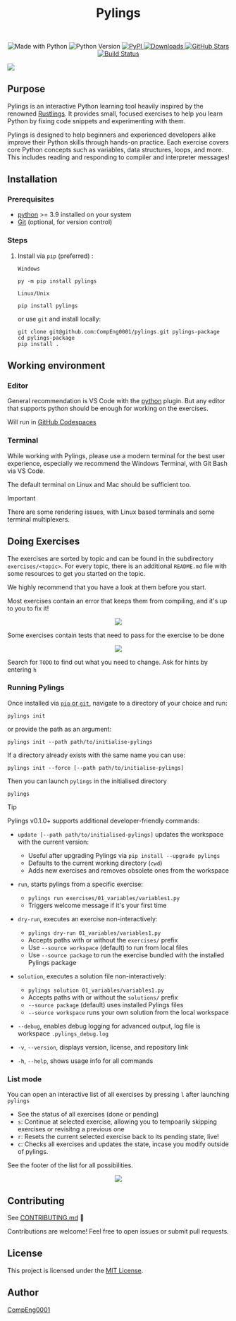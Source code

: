 <div align="center">
	<h1 align="center"><b>Pylings</b></h1>
</div>

<br/>

<p align="center">
  <img src="https://img.shields.io/badge/Made%20with-Python-3776AB?style=for-the-badge&logo=python&logoColor=white" alt="Made with Python">
 <img src="https://img.shields.io/pypi/pyversions/pylings?style=for-the-badge" alt="Python Version">
  <a href="https://pypi.org/project/pylings/">
    <img src="https://img.shields.io/pypi/v/pylings?style=for-the-badge" alt="PyPI">
  </a>
  <a href="https://pypi.org/project/pylings/">
    <img src="https://img.shields.io/pypi/dm/pylings?style=for-the-badge" alt="Downloads">
  </a>
  <a href="https://github.com/CompEng0001/pylings/stargazers">
    <img src="https://img.shields.io/github/stars/CompEng0001/pylings?style=for-the-badge" alt="GitHub Stars">
  </a>
  <a href="https://github.com/CompEng0001/pylings/actions">
    <img src="https://img.shields.io/github/actions/workflow/status/CompEng00001/pylings/python-app.yml?style=for-the-badge&label=build" alt="Build Status">
  </a>
</p> 

![](./images/pylings_demo_2.gif)

## Purpose

Pylings is an interactive Python learning tool heavily inspired by the renowned [Rustlings](https://github.com/rust-lang/rustlings). It provides small, focused exercises to help you learn Python by fixing code snippets and experimenting with them.


Pylings is designed to help beginners and experienced developers alike improve their Python skills through hands-on practice. Each exercise covers core Python concepts such as variables, data structures, loops, and more. This includes reading and responding to compiler and interpreter messages!

## Installation

### Prerequisites

- [python](https://www.python.org/downloads/) >= 3.9  installed on your system
- [Git](https://git-scm.com/downloads) (optional, for version control)

### Steps

1. Install via `pip` (preferred) :
    
    `Windows`
    ```
    py -m pip install pylings
    ```
    
    `Linux/Unix`
    ```
    pip install pylings
    ```

    or use `git` and install locally:

    ```
    git clone git@github.com:CompEng0001/pylings.git pylings-package
    cd pylings-package
    pip install .
    ```

## Working environment

### Editor

General recommendation is VS Code with the [python](https://marketplace.visualstudio.com/items?itemName=ms-python.python) plugin. But any editor that supports python should be enough for working on the exercises.

Will run in [GitHub Codespaces](https://github.com/features/codespaces)

### Terminal

While working with Pylings, please use a modern terminal for the best user experience, especially we recommend the Windows Terminal, with Git Bash via VS Code.

The default terminal on Linux and Mac should be sufficient too.

> [!IMPORTANT]
> There are some rendering issues, with Linux based terminals and some terminal multiplexers. 

## Doing Exercises

The exercises are sorted by topic and can be found in the subdirectory `exercises/<topic>`.
For every topic, there is an additional `README.md` file with some resources to get you started on the topic.

We highly recommend that you have a look at them before you start.

Most exercises contain an error that keeps them from compiling, and it's up to you to fix it!

<div align=center>

![](./images/exercise_pending.png)

</div>

Some exercises contain tests that need to pass for the exercise to be done

<div align=center>

![](./images/exercise_finished.png)

</div>

Search for `TODO` to find out what you need to change.
Ask for hints by entering `h`


### Running Pylings

Once installed via [`pip` or `git`](#steps), navigate to a directory of your choice and run:

  ```
  pylings init
  ```

  or provide the path as an argument:

  ```
  pylings init --path path/to/initialise-pylings
  ``` 

  If a directory already exists with the same name you can use:

  ```
  pylings init --force [--path path/to/initialise-pylings]
  ```

  Then you can launch `pylings` in the initialised directory

  ```
  pylings
  ```

> [!TIP]
>
> Pylings v0.1.0+ supports additional developer-friendly commands:
>
> - `update [--path path/to/initialised-pylings]` updates the workspace with the current version:
>   - Useful after upgrading Pylings via `pip install --upgrade pylings`
>   - Defaults to the current working directory (`cwd`)
>   - Adds new exercises and removes obsolete ones from the workspace
>
> - `run`, starts pylings from a specific exercise:
>   - `pylings run exercises/01_variables/variables1.py`
>   - Triggers welcome message if it's your first time
>
> - `dry-run`, executes an exercise non-interactively:
>   - `pylings dry-run 01_variables/variables1.py`
>   - Accepts paths with or without the `exercises/` prefix
>   - Use `--source workspace` (default) to run from local files
>   - Use `--source package` to run the exercise bundled with the installed Pylings package
>
> - `solution`, executes a solution file non-interactively:
>   - `pylings solution 01_variables/variables1.py`
>   - Accepts paths with or without the `solutions/` prefix
>   - `--source package` (default) uses installed Pylings files
>   - `--source workspace` runs your own solution from the local workspace
>
> - `--debug`, enables debug logging for advanced output, log file is workspace `.pylings_debug.log`
>
> - `-v`, `--version`, displays version, license, and repository link
>
> - `-h`, `--help`, shows usage info for all commands


### List mode

You can open an interactive list of all exercises by pressing `l` after launching `pylings`

- See the status of all exercises (done or pending)
- `s`: Continue at selected exercise, allowing you to tempoarily skipping exercises or revisitng a previous one
- `r`: Resets the current selected exercise back to its pending state, live!
- `c`: Checks all exercises and updates the state, incase you modify outside of pylings.

See the footer of the list for all possibilities. 

<div align=center>

![](./images/exercise_list.png)

</div>

## Contributing

See [CONTRIBUTING.md](https://github.com/CompEng0001/pylings/blob/main/CONTRIBUTING.md) 🔗

Contributions are welcome! Feel free to open issues or submit pull requests.

## License

This project is licensed under the [MIT License](./LICENSE.md).

## Author

[CompEng0001](https://git@github.com/CompEng0001)
